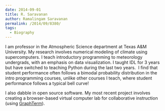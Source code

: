 ```yaml
---
date: 2014-09-01
title: R. Saravanan
author: Ramalingam Saravanan
permalink: /2014/09/8380/
tags:
  - Biography
---
```

I am professor in the Atmospheric Science department at Texas A&M University. My research involves numerical modeling of climate using supercomputers. I teach introductory programming to meteorology undergrads, with an emphasis on data visualization. I taught IDL for 3 years but have switched to teaching Python during the last two years.  I find that student performance often follows a bimodal probability distribution in the intro programming courses, unlike other courses I teach, where student performance follows a typical bell curve!

I also dabble in open source software. My most recent project involves creating a browser-based virtual computer lab for collaborative instruction (using [GraphTerm][1]).

 [1]: https://github.com/mitotic/graphterm
